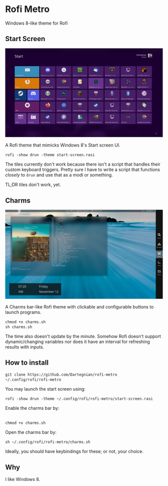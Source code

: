 # Rofi Metro
Windows 8-like theme for Rofi

## Start Screen
![Screenshot of Rofi mimicking Windows 8's Start Screen](screenshot1.png?raw=true "Start Screen")

A Rofi theme that mimicks Windows 8's Start screen UI.

```
rofi -show drun -theme start-screen.rasi
```

The tiles currently don't work because there isn't a script that handles their custom keyboard triggers. Pretty sure I have to write a script that functions *closely* to `drun` and use that as a modi or something.

TL;DR tiles don't work, yet.

## Charms

![Screenshot of Rofi with the Charms-like bar open](screenshot2.png?raw=true "Charms bar")

A Charms bar-like Rofi theme with clickable and configurable buttons to launch programs.

```
chmod +x charms.sh
sh charms.sh
```

The time also doesn't update by the minute. Somehow Rofi doesn't support dynamic/changing variables nor does it have an interval for refreshing results with inputs.

## How to install
```
git clone https://github.com/Dartegnian/rofi-metro ~/.config/rofi/rofi-metro
```

You may launch the start screen using:
```
rofi -show drun -theme ~/.config/rofi/rofi-metro/start-screen.rasi
```

Enable the charms bar by:
```

chmod +x charms.sh
```

Open the charms bar by:
```
sh ~/.config/rofi/rofi-metro/charms.sh
```

Ideally, you should have keybindings for these; or not, your choice.

## Why
I like Windows 8.
